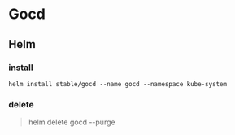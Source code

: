 # Gocd


## Helm

### install

```shell
helm install stable/gocd --name gocd --namespace kube-system
```

### delete

> helm delete gocd --purge